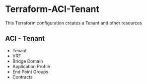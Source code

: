 # Terraform-ACI-Tenant

This Terraform configuration creates a Tenant and other resources

## ACI - Tenant

* Tenant
* VRF
* Bridge Domain
* Application Profile
* End Point Groups
* Contracts
